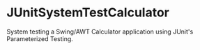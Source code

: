 # JUnitSystemTestCalculator
System testing a Swing/AWT Calculator application using JUnit's Parameterized Testing.
